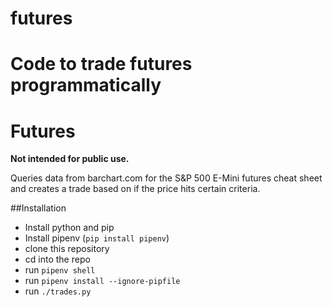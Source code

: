# futures
Code to trade futures programmatically
=======
# Futures

**Not intended for public use.**

Queries data from barchart.com for the S&P 500 E-Mini futures cheat sheet and creates a trade based on if the price hits 
certain criteria.

##Installation

- Install python and pip
- Install pipenv (`pip install pipenv`)
- clone this repository
- cd into the repo
- run `pipenv shell`
- run `pipenv install --ignore-pipfile`
- run `./trades.py`